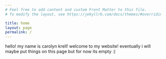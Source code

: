 ```yaml
---
# Feel free to add content and custom Front Matter to this file.
# To modify the layout, see https://jekyllrb.com/docs/themes/#overriding-theme-defaults

title: home
layout: page
permalink: /
---
```

hello! my name is carolyn krell! welcome to my website! 
eventually i will maybe put things on this page but for now its empty :)